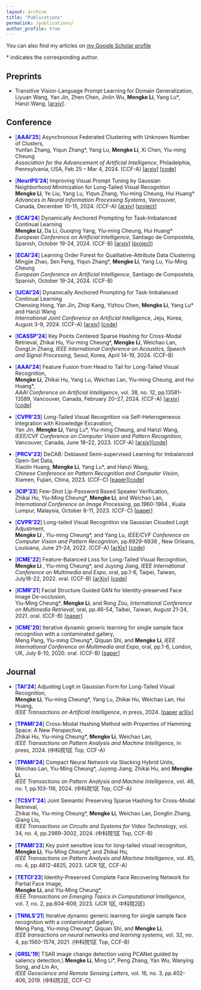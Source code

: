```yaml
---
layout: archive
title: "Publications"
permalink: /publications/
author_profile: true
---
```


You can also find my articles on [my Google Scholar profile](https://scholar.google.com/citations?user=0N26QgMAAAAJ&hl=zh-CN)

\* indicates the corresponding author.

## Preprints
- Transitive Vision-Language Prompt Learning for Domain Generalization,\
Liyuan Wang, Yan Jin, Zhen Chen, Jinlin Wu, **Mengke Li**, Yang Lu\*, Hanzi Wang, \[[arxiv](https://arxiv.org/abs/2404.18758)\].

## Conference
- [<span style="color:blue">**AAAI’25**</span>] Asynchronous Federated Clustering with Unknown Number of Clusters,\
  Yunfan Zhang, Yiqun Zhang*,  Yang Lu, **Mengke Li**, Xi Chen, Yiu-ming Cheung\
  _Association for the Advancement of Artificial Intelligence_, Philadelphia, Pennsylvania, USA, Feb 25 – Mar 4, 2024. (CCF-A) \[[arxiv](https://arxiv.org/pdf/2412.20341)\] \[[code](https://github.com/Yunfan-Zhang/AFCL)\]

- [<span style="color:blue">**NeurIPS’24**</span>] Improving Visual Prompt Tuning by Gaussian Neighborhood Minimization for Long-Tailed Visual Recognition  
  **Mengke Li**, Ye Liu,  Yang Lu, Yiqun Zhang, Yiu-ming Cheung, Hui Huang*
  _Advances in Neural Information Processing Systems_, Vancouver, Canada, December 10-15, 2024. (CCF-A) \[[arxiv](https://arxiv.org/pdf/2410.21042)\] \[[project](https://vcc.tech/research/2024/GNM-PT)\]

- [<span style="color:blue">**ECAI’24**</span>] Dynamically Anchored Prompting for Task-Imbalanced Continual Learning  
  **Mengke Li**, Da Li, Guoqing Yang, Yiu-ming Cheung, Hui Huang*
  _European Conference on Artificial Intelligence_, Santiago de Compostela, Spanish, October 19-24, 2024. (CCF-B) \[[arxiv](https://arxiv.org/abs/2407.13200)\] \[[project](https://vcc.tech/research/2024/PointFormer)\]

- [<span style="color:blue">**ECAI’24**</span>] Learning Order Forest for Qualitative-Attribute Data Clustering  
  Mingjie Zhao, Sen Feng, Yiqun Zhang*, **Mengke Li**, Yang Lu, Yiu-Ming Cheung  
  _European Conference on Artificial Intelligence_, Santiago de Compostela, Spanish, October 19-24, 2024. (CCF-B)
  
- [<span style="color:blue">**IJCAI’24**</span>] Dynamically Anchored Prompting for Task-Imbalanced Continual Learning  
  Chenxing Hong, Yan Jin, Zhiqi Kang, Yizhou Chen, **Mengke Li**, Yang Lu* and Hanzi Wang  
  _International Joint Conference on Artificial Intelligence_, Jeju, Korea, August 3-9, 2024. (CCF-A) \[[arxiv](https://arxiv.org/abs/2404.14721)\] \[[code]( https://github.com/chenxing6666/DAP)\]

- [<span style="color:blue">**ICASSP'24**</span>] Key Points Centered Sparse Hashing for Cross-Modal Retrieval,
  Zhikai Hu, Yiu-ming Cheung\*, **Mengke Li**, Weichao Lan, DongLin Zhang, _IEEE International Conference on Acoustics, Speech and Signal Processing_, Seoul, Korea, April 14-19, 2024. (CCF-B)

- [<span style="color:blue">**AAAI'24**</span>] Feature Fusion from Head to Tail for Long-Tailed Visual Recognition,  
  **Mengke Li**, Zhikai Hu, Yang Lu, Weichao Lan, Yiu-ming Cheung, and Hui Huang\*,  
  _AAAI Conference on Artificial Intelligence_, vol. 38, no. 12, pp.13581-13589, Vancouver, Canada, February 20–27, 2024. (CCF-A) \[[arxiv](https://arxiv.org/abs/2306.06963)\] \[[code](https://github.com/Keke921/H2T)\]

- [<span style="color:blue">**CVPR'23**</span>] Long-Tailed Visual Recognition via Self-Heterogeneous Integration with Knowledge Excavation,  
  Yan Jin, **Mengke Li**, Yang Lu\*, Yiu-ming Cheung, and Hanzi Wang,  
  _IEEE/CVF Conference on Computer Vision and Pattern Recognition_, Vancouver, Canada, June 18–22, 2023. (CCF-A) \[[arxiv](https://arxiv.org/abs/2304.01279)\]\[[code](https://github.com/jinyan-06/SHIKE)\]

- [<span style="color:blue">**PRCV'23**</span>] DeCAB: Debiased Semi-supervised Learning for Imbalanced Open-Set Data,  
  Xiaolin Huang, **Mengke Li**, Yang Lu\*, and Hanzi Wang,  
  _Chinese Conference on Pattern Recognition and Computer Vision_, Xiamen, Fujian, China, 2023. (CCF-C) \[[paper](https://keke921.github.io/files/2023-11-26-XLHuang-DeCAB.pdf)\]\[[code](https://github.com/xlhuang132/decab)\]

- [<span style="color:blue">**ICIP'23**</span>] Few-Shot Lip-Password Based Speaker Verification,  
  Zhikai Hu, Yiu-Ming Cheung\*, **Mengke Li**, and Weichao Lan,
  _International Conference on Image Processing_, pp.1960-1964 , Kuala Lumpur, Malaysia, October 8-11, 2023. (CCF-C) \[[paper](https://www.comp.hkbu.edu.hk/~ymc/papers/conference/ICIP23-publication-version.pdf)\] 

- [<span style="color:blue">**CVPR'22**</span>] Long-tailed Visual Recognition via Gaussian Clouded Logit Adjustment,  
  **Mengke Li** , Yiu-ming Cheung\*, and Yang Lu, 
  _IEEE/CVF Conference on Computer Vision and Pattern Recognition_, pp.6929-6938 , New Orleans, Louisiana, June 21–24, 2022. (CCF-A) \[[arXiv](https://arxiv.org/abs/2305.11733)\] \[[code](https://github.com/Keke921/GCLLoss)\]

- [<span style="color:blue">**ICME'22**</span>] Feature-Balanced Loss for Long-Tailed Visual Recognition,  
  **Mengke Li** , Yiu-ming Cheung\*, and Juyong Jiang, 
  _IEEE International Conference on Multimedia and Expo_, oral, pp.1-6, Taipei, Taiwan, July18-22, 2022. oral. (CCF-B) \[[arXiv](https://arxiv.org/pdf/2305.10772.pdf)\] \[[code]( https://github.com/juyongjiang/FBL)\]

- [<span style="color:blue">**ICMR'21**</span>] Facial Structure Guided GAN for Identity-preserved Face Image De-occlusion,  
  Yiu-Ming Cheung\*, **Mengke Li**, and Rong Zou, 
  _International Conference on Multimedia Retrieval_, oral, pp.46-54, Taibei, Taiwan, August 21-24, 2021. oral. (CCF-B) \[[paper](https://www.comp.hkbu.edu.hk/~ymc/papers/conference/ICMR21-publication-version.pdf)\]  

- [<span style="color:blue">**ICME'20**</span>] Iterative dynamic generic learning for single sample face recognition with a contaminated gallery,  
  Meng Pang, Yiu-ming Cheung\*, Qiquan Shi, and **Mengke Li**,
  _IEEE International Conference on Multimedia and Expo_, oral, pp.1-6, London, UK, July 6-10, 2020. oral. (CCF-B) \[[paper](https://www.comp.hkbu.edu.hk/~ymc/papers/conference/ICME20-publication-version.pdf)\] 

  
  
## Journal
- [<span style="color:blue">**TAI'24**</span>] Adjusting Logit in Gaussian Form for Long-Tailed Visual Recognition, \
  **Mengke Li**, Yiu-ming Cheung\*, Yang Lu, Zhikai Hu, Weichao Lan, Hui Huang, \
  _IEEE Transactions on Artificial Intelligence_, in press, 2024. \[[paper](https://ieeexplore.ieee.org/abstract/document/10531112) [arXiv](https://arxiv.org/abs/2305.10648)\]

- [<span style="color:blue">**TPAMI'24**</span>] Cross-Modal Hashing Method with Properties of Hamming Space: A New Perspective, \
  Zhikai Hu, Yiu-ming Cheung\*, **Mengke Li**, Weichao Lan, \
  _IEEE Transactions on Pattern Analysis and Machine Intelligence_, in press, 2024. (中科院1区 Top, CCF-A)

- [<span style="color:blue">**TPAMI'24**</span>] Compact Neural Network via Stacking Hybrid Units,  \
  Weichao Lan, Yiu-Ming Cheung\*, Juyong Jiang, Zhikai Hu, and **Mengke Li**, \
  _IEEE Transactions on Pattern Analysis and Machine Intelligence_, vol. 46, no. 1, pp.103-116, 2024. (中科院1区 Top, CCF-A)

- [<span style="color:blue">**TCSVT'24**</span>] Joint Semantic Preserving Sparse Hashing for Cross-Modal Retrieval, \
  Zhikai Hu, Yiu-ming Cheung\*, **Mengke Li**, Weichao Lan, Donglin Zhang, Qiang Liu, \
  _IEEE Transactions on Circuits and Systems for Video Technology_, vol. 34, no. 4, pp.2989-3002, 2024. (中科院1区 Top, CCF-B) 

- [<span style="color:blue">**TPAMI'23**</span>] Key point sensitive loss for long-tailed visual recognition,\
  **Mengke Li**, Yiu-Ming Cheung\*, and Zhikai Hu, \
  _IEEE Transactions on Pattern Analysis and Machine Intelligence_, vol. 45, no. 4, pp.4812-4825, 2023. (JCR 1区, CCF-A)

- [<span style="color:blue">**TETCI'23**</span>] Identity-Preserved Complete Face Recovering Network for Partial Face Image, \
  **Mengke Li**, and Yiu-Ming Cheung\*, \
  _IEEE Transactions on Emerging Topics in Computational Intelligence_, vol. 7, no. 2, pp.604-609, 2023. (JCR 1区, 中科院2区)

- [<span style="color:blue">**TNNLS'21**</span>] Iterative dynamic generic learning for single sample face recognition with a contaminated gallery,  
  Meng Pang, Yiu-ming Cheung\*, Qiquan Shi, and **Mengke Li**, \
  _IEEE transactions on neural networks and learning systems_, vol. 32, no. 4, pp.1560-1574, 2021. (中科院1区 Top, CCF-B)

- [<span style="color:blue">**GRSL'19**</span>] TSAR image change detection using PCANet guided by saliency detection,\ 
  **Mengke Li**, Ming Li\*, Peng Zhang, Yan Wu, Wanying Song, and Lin An,\
  _IEEE Geoscience and Remote Sensing Letters_, vol. 16, no. 3, pp.402-406, 2019. (中科院2区, CCF-C)
